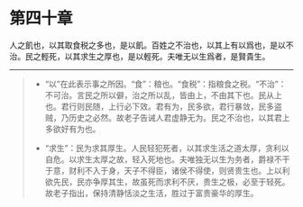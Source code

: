 # 第四十章

人之飢也，以其取食税之多也，是以飢。百姓之不治也，以其上有以爲也，是以不治。民之輕死，以其求生之厚也，是以輕死。夫唯无以生爲者，是賢貴生。

---

> + “以”在此表示事之所因。“食”：粮也。“食税”：指粮食之税。“不治”：不可治。言民之所以僻，治之所以乱，皆由上，不由其下也。民从上也。君行则民随，上行必下效。君有为，民多欲，君行暴敛，民多盗贼，乃历史之必然。故老子告诫人君虚静无为。民之不治也，以其君上多欲好有为也。
>
> + “求生”：民为求其厚生。人民轻犯死者，以其求生活之道太厚，贪利以自危。以求生太厚之故，轻入死地也。夫唯独无以生为务者，爵禄不干于意，财利不入于身，天子不得臣，诸侯不得使，则贤贵生也。上以利欲先民，民亦争厚其生，故虽死而求利不厌，贵生之极，必至于轻死。故老子指出，保持清静恬淡之生活，胜过于富贵豪华的厚生。
